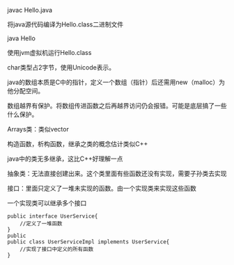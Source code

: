 javac Hello.java

将java源代码编译为Hello.class二进制文件

java Hello

使用jvm虚拟机运行Hello.class

char类型占2字节，使用Unicode表示。

java的数组本质是C中的指针，定义一个数组（指针）后还需用new（malloc）为他分配空间。

数组越界有保护。将数组传进函数之后再越界访问仍会报错。可能是底层搞了一些什么保护。

Arrays类：类似vector

构造函数，析构函数，继承之类的概念估计类似C++

java中的类无多继承，这比C++好理解一点

抽象类：无法直接创建出来。这个类里面有些函数还没有实现，需要子孙类去实现

接口：里面只定义了一堆未实现的函数。由一个实现类来实现这些函数

一个实现类可以继承多个接口
```
public interface UserService{
	//定义了一堆函数
}
public
public class UserServiceImpl implements UserService{
	//实现了接口中定义的所有函数
}
```
